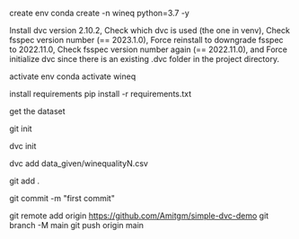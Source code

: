 create env
conda create -n wineq python=3.7 -y

Install dvc version 2.10.2,
Check which dvc is used (the one in venv),
Check fsspec version number (== 2023.1.0),
Force reinstall to downgrade fsspec to 2022.11.0,
Check fsspec version number again (== 2022.11.0), and
Force initialize dvc since there is an existing .dvc folder in the project directory.

activate env
conda activate wineq

install requirements
pip install -r requirements.txt

get the dataset

git init 

dvc init

dvc add data_given/winequalityN.csv

git add .

git commit -m  "first commit"

git remote add origin https://github.com/Amitgm/simple-dvc-demo
git branch -M main
git push origin main
